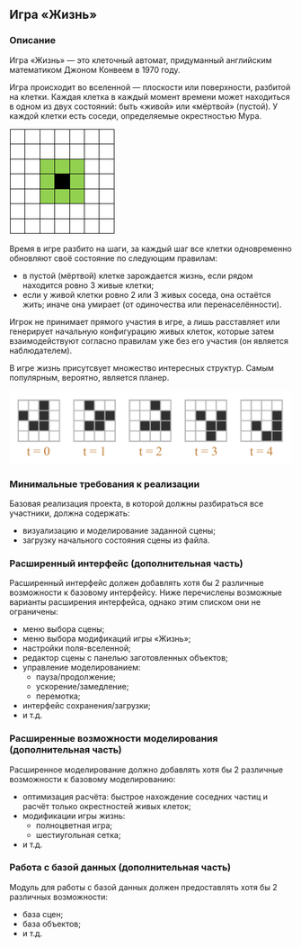 Игра «Жизнь»
------------

### Описание

Игра «Жизнь» — это клеточный автомат, придуманный английским математиком Джоном Конвеем в 1970 году.

Игра происходит во вселенной — плоскости или поверхности, разбитой на клетки. Каждая клетка в каждый момент времени
может находиться в одном из двух состояний: быть «живой» или «мёртвой» (пустой). У каждой клетки есть соседи,
определяемые окрестностью Мура.

![Окрестность Мура.](images/moore.png)

Время в игре разбито на шаги, за каждый шаг все клетки одновременно обновляют своё состояние по следующим правилам:

- в пустой (мёртвой) клетке зарождается жизнь, если рядом находится ровно 3 живые клетки;
- если у живой клетки ровно 2 или 3 живых соседа, она остаётся жить; иначе она умирает (от одиночества или перенаселённости).

Игрок не принимает прямого участия в игре, а лишь расставляет или генерирует начальную конфигурацию живых клеток,
которые затем взаимодействуют согласно правилам уже без его участия (он является наблюдателем).

В игре жизнь присутсвует множество интересных структур. Самым популярным, вероятно, является планер.

![Планер и его движение, определяемое правилами игры.](images/glider.jpg)

### Минимальные требования к реализации

Базовая реализация проекта, в которой должны разбираться все участники, должна содержать:

- визуализацию и моделирование заданной сцены;
- загрузку начального состояния сцены из файла.

### Расширенный интерфейс (дополнительная часть)

Расширенный интерфейс должен добавлять хотя бы 2 различные возможности к базовому интерфейсу.
Ниже перечислены возможные варианты расширения интерфейса, однако этим списком они не ограничены:

- меню выбора сцены;
- меню выбора модификаций игры «Жизнь»;
- настройки поля-вселенной;
- редактор сцены с панелью заготовленных объектов;
- управление моделированием:
    - пауза/продолжение;
    - ускорение/замедление;
    - перемотка;
- интерфейс сохранения/загрузки;
- и т.д.

### Расширенные возможности моделирования (дополнительная часть)

Расширенное моделирование должно добавлять хотя бы 2 различные возможности к базовому
моделированию:

- оптимизация расчёта: быстрое нахождение соседних частиц и расчёт только окрестностей живых клеток;
- модификации игры жизнь:
    - полноцветная игра;
    - шестиугольная сетка;
- и т.д.

### Работа с базой данных (дополнительная часть)

Модуль для работы с базой данных должен предоставлять хотя бы 2 различных возможности:

- база сцен;
- база объектов;
- и т.д.

